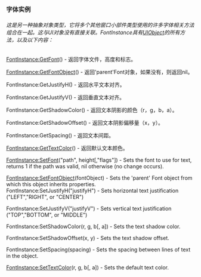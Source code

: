 ### 字体实例

###### 这是另一种抽象对象类型，它将多个其他窗口小部件类型使用的许多字体相关方法组合在一起。这与UI对象没有直接关联。FontInstance具有[UIObject](https://wow.gamepedia.com/Widget_API#UIObject)的所有方法，以及以下内容：

[FontInstance:GetFont](https://wow.gamepedia.com/API_FontInstance_GetFont)\(\) - 返回字体文件，高度和标志。

[FontInstance:GetFontObject](https://wow.gamepedia.com/API_FontInstance_GetFontObject)\(\) - 返回'parent'Font对象，如果没有，则返回nil。

FontInstance:GetJustifyH\(\) - 返回水平文本对齐。

FontInstance:GetJustifyV\(\) - 返回垂直文本对齐。

FontInstance:GetShadowColor\(\) - 返回文本阴影的颜色（r，g，b，a）。

FontInstance:GetShadowOffset\(\) - 返回文本阴影偏移量（x，y）。

FontInstance:GetSpacing\(\) - 返回文本间距。

[FontInstance:GetTextColor](https://wow.gamepedia.com/API_FontInstance_GetTextColor)\(\) - 返回默认文本颜色。

[FontInstance:SetFont](https://wow.gamepedia.com/API_FontInstance_SetFont)\("path", height\[,"flags"\]\) - Sets the font to use for text, returns 1 if the path was valid, nil otherwise \(no change occurs\).

[FontInstance:SetFontObject](https://wow.gamepedia.com/API_FontInstance_SetFontObject)\(fontObject\) - Sets the 'parent' Font object from which this object inherits properties.  
FontInstance:SetJustifyH\("justifyH"\) - Sets horizontal text justification \("LEFT","RIGHT", or "CENTER"\)

FontInstance:SetJustifyV\("justifyV"\) - Sets vertical text justification \("TOP","BOTTOM", or "MIDDLE"\)

FontInstance:SetShadowColor\(r, g, b\[, a\]\) - Sets the text shadow color.

FontInstance:SetShadowOffset\(x, y\) - Sets the text shadow offset.

FontInstance:SetSpacing\(spacing\) - Sets the spacing between lines of text in the object.

[FontInstance:SetTextColor](https://wow.gamepedia.com/API_FontInstance_SetTextColor)\(r, g, b\[, a\]\) - Sets the default text color.

